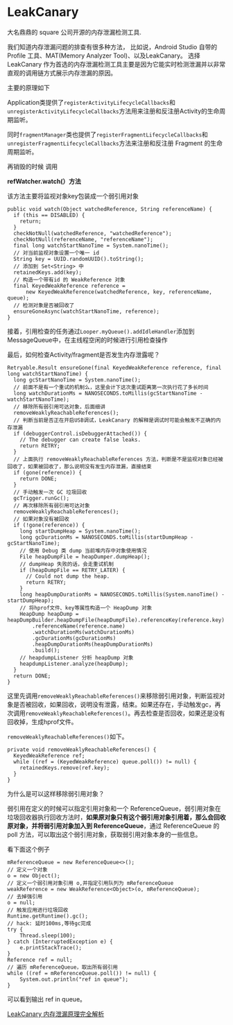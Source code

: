 # LeakCanary

大名鼎鼎的 square 公司开源的内存泄漏检测工具.

我们知道内存泄漏问题的排查有很多种方法， 比如说，Android Studio 自带的 Profile 工具、MAT(Memory Analyzer Tool)、以及LeakCanary。 选择 LeakCanary 作为首选的内存泄漏检测工具主要是因为它能实时检测泄漏并以非常直观的调用链方式展示内存泄漏的原因。



主要的原理如下

Application类提供了`registerActivityLifecycleCallbacks`和`unregisterActivityLifecycleCallbacks`方法用来注册和反注册Activity的生命周期监听。

同时`fragmentManager`类也提供了`registerFragmentLifecycleCallbacks`和`unregisterFragmentLifecycleCallbacks`方法来注册和反注册 Fragment 的生命周期监听。

再销毁的时候 调用

**refWatcher.watch(）方法**

该方法主要将监视对象key包装成一个弱引用对象

```
public void watch(Object watchedReference, String referenceName) {
  if (this == DISABLED) {
    return;
  }
  checkNotNull(watchedReference, "watchedReference");
  checkNotNull(referenceName, "referenceName");
  final long watchStartNanoTime = System.nanoTime();
  // 对当前监视对象设置一个唯一 id
  String key = UUID.randomUUID().toString();
  // 添加到 Set<String> 中
  retainedKeys.add(key);
  // 构造一个带有id 的 WeakReference 对象
  final KeyedWeakReference reference =
      new KeyedWeakReference(watchedReference, key, referenceName, queue);
  // 检测对象是否被回收了
  ensureGoneAsync(watchStartNanoTime, reference);
}
```

接着，引用检查的任务通过`Looper.myQueue().addIdleHandler`添加到MessageQueue中，在主线程空闲的时候进行引用检查操作

最后，如何检查Activity/fragment是否发生内存泄露呢？

```
Retryable.Result ensureGone(final KeyedWeakReference reference, final long watchStartNanoTime) {
  long gcStartNanoTime = System.nanoTime();
  // 前面不是有一个重试的机制么，这里会计下这次重试距离第一次执行花了多长时间
  long watchDurationMs = NANOSECONDS.toMillis(gcStartNanoTime - watchStartNanoTime);
  // 移除所有弱引用可达对象，后面细讲
  removeWeaklyReachableReferences();
  // 判断当前是否正在开启USB调试，LeakCanary 的解释是调试时可能会触发不正确的内存泄漏
  if (debuggerControl.isDebuggerAttached()) {
    // The debugger can create false leaks.
    return RETRY;
  }
  // 上面执行 removeWeaklyReachableReferences 方法，判断是不是监视对象已经被回收了，如果被回收了，那么说明没有发生内存泄漏，直接结束
  if (gone(reference)) {
    return DONE;
  }
  // 手动触发一次 GC 垃圾回收
  gcTrigger.runGc();
  // 再次移除所有弱引用可达对象
  removeWeaklyReachableReferences();
  // 如果对象没有被回收
  if (!gone(reference)) {
    long startDumpHeap = System.nanoTime();
    long gcDurationMs = NANOSECONDS.toMillis(startDumpHeap - gcStartNanoTime);
    // 使用 Debug 类 dump 当前堆内存中对象使用情况
    File heapDumpFile = heapDumper.dumpHeap();
    // dumpHeap 失败的话，会走重试机制
    if (heapDumpFile == RETRY_LATER) {
      // Could not dump the heap.
      return RETRY;
    }
    long heapDumpDurationMs = NANOSECONDS.toMillis(System.nanoTime() - startDumpHeap);
    // 将hprof文件、key等属性构造一个 HeapDump 对象
    HeapDump heapDump = heapDumpBuilder.heapDumpFile(heapDumpFile).referenceKey(reference.key)
        .referenceName(reference.name)
        .watchDurationMs(watchDurationMs)
        .gcDurationMs(gcDurationMs)
        .heapDumpDurationMs(heapDumpDurationMs)
        .build();
    // heapdumpListener 分析 heapDump 对象
    heapdumpListener.analyze(heapDump);
  }
  return DONE;
}
```

这里先调用`removeWeaklyReachableReferences()`来移除弱引用对象，判断监视对象是否被回收，如果回收，说明没有泄露，结束。如果还存在，手动触发gc，再次调用`removeWeaklyReachableReferences()`。再去检查是否回收，如果还是没有回收掉，生成hprof文件。

`removeWeaklyReachableReferences()`如下。

```
private void removeWeaklyReachableReferences() {
  KeyedWeakReference ref;
  while ((ref = (KeyedWeakReference) queue.poll()) != null) {
    retainedKeys.remove(ref.key);
  }
}
```

为什么是可以这样移除弱引用对象？



弱引用在定义的时候可以指定引用对象和一个 ReferenceQueue，弱引用对象在垃圾回收器执行回收方法时，**如果原对象只有这个弱引用对象引用着，那么会回收原对象，并将弱引用对象加入到 ReferenceQueue**，通过 ReferenceQueue 的 poll 方法，可以取出这个弱引用对象，获取弱引用对象本身的一些信息。

看下面这个例子

```
mReferenceQueue = new ReferenceQueue<>();
// 定义一个对象
o = new Object();
// 定义一个弱引用对象引用 o,并指定引用队列为 mReferenceQueue
weakReference = new WeakReference<Object>(o, mReferenceQueue);
// 去掉强引用
o = null;
// 触发应用进行垃圾回收
Runtime.getRuntime().gc();
// hack: 延时100ms,等待gc完成
try {
    Thread.sleep(100);
} catch (InterruptedException e) {
    e.printStackTrace();
}
Reference ref = null;
// 遍历 mReferenceQueue，取出所有弱引用
while ((ref = mReferenceQueue.poll()) != null) {
    System.out.println("ref in queue");
}
```

可以看到输出 ref in queue。





[LeakCanary 内存泄漏原理完全解析](https://www.jianshu.com/p/59106802b62c)